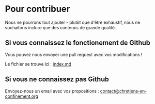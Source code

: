 # Pour contribuer

Nous ne pourrons tout ajouter - plutôt que d'être exhaustif, nous ne souhaitons
inclure que des contenus de grande qualité.

## Si vous connaissez le fonctionement de Github

Vous pouvez nous envoyer une pull request avec vos modifications !

Le fichier se trouve ici : [index.md](./src/markdown-pages/index.md)

## Si vous ne connaissez pas Github

Envoyez-nous un email avec vos propositions : [contact@chretiens-en-confinement.org](mailto:contact@chretiens-en-confinement.org)
